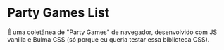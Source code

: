 # Party Games List 

É uma coletânea de "Party Games" de navegador, desenvolvido com JS vanilla e Bulma CSS (só porque eu queria testar essa biblioteca CSS).